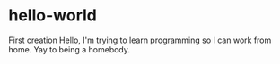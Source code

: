 # hello-world
First creation
Hello, I'm trying to learn programming so I can work from home. Yay to being a homebody.
